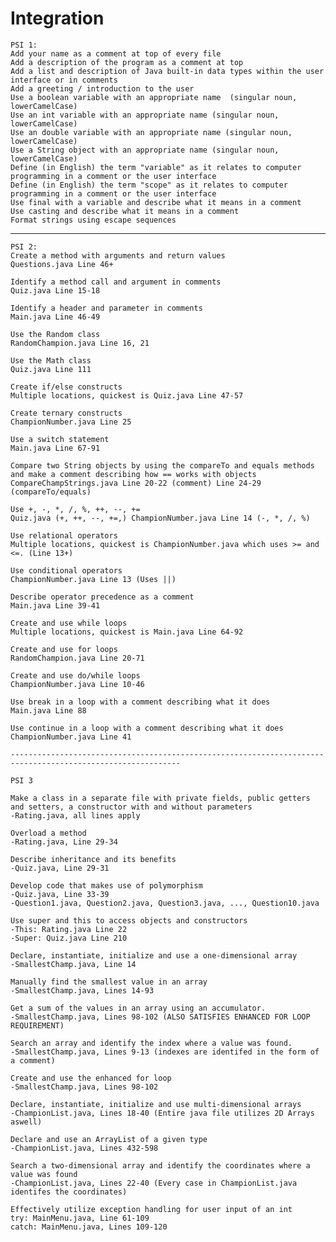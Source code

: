 # Integration
    PSI 1:
    Add your name as a comment at top of every file
    Add a description of the program as a comment at top
    Add a list and description of Java built-in data types within the user interface or in comments
    Add a greeting / introduction to the user
    Use a boolean variable with an appropriate name  (singular noun, lowerCamelCase)
    Use an int variable with an appropriate name (singular noun, lowerCamelCase)
    Use an double variable with an appropriate name (singular noun, lowerCamelCase)
    Use a String object with an appropriate name (singular noun, lowerCamelCase)
    Define (in English) the term "variable" as it relates to computer programming in a comment or the user interface
    Define (in English) the term "scope" as it relates to computer programming in a comment or the user interface
    Use final with a variable and describe what it means in a comment
    Use casting and describe what it means in a comment
    Format strings using escape sequences

------------------------------------------------------------------------------------------------------------

    PSI 2:
    Create a method with arguments and return values
    Questions.java Line 46+
    
    Identify a method call and argument in comments
    Quiz.java Line 15-18
    
    Identify a header and parameter in comments
    Main.java Line 46-49
    
    Use the Random class
    RandomChampion.java Line 16, 21
    
    Use the Math class
    Quiz.java Line 111
    
    Create if/else constructs
    Multiple locations, quickest is Quiz.java Line 47-57
    
    Create ternary constructs
    ChampionNumber.java Line 25
    
    Use a switch statement
    Main.java Line 67-91
    
    Compare two String objects by using the compareTo and equals methods and make a comment describing how == works with objects
    CompareChampStrings.java Line 20-22 (comment) Line 24-29 (compareTo/equals)
    
    Use +, -, *, /, %, ++, --, += 
    Quiz.java (+, ++, --, +=,) ChampionNumber.java Line 14 (-, *, /, %) 
    
    Use relational operators
    Multiple locations, quickest is ChampionNumber.java which uses >= and <=. (Line 13+)
    
    Use conditional operators
    ChampionNumber.java Line 13 (Uses ||)
    
    Describe operator precedence as a comment
    Main.java Line 39-41
    
    Create and use while loops
    Multiple locations, quickest is Main.java Line 64-92
    
    Create and use for loops
    RandomChampion.java Line 20-71
    
    Create and use do/while loops
    ChampionNumber.java Line 10-46
    
    Use break in a loop with a comment describing what it does
    Main.java Line 88
    
    Use continue in a loop with a comment describing what it does
    ChampionNumber.java Line 41
    
    ------------------------------------------------------------------------------------------------------------
    
    PSI 3

    Make a class in a separate file with private fields, public getters and setters, a constructor with and without parameters
    -Rating.java, all lines apply
    
    Overload a method
    -Rating.java, Line 29-34
    
    Describe inheritance and its benefits
    -Quiz.java, Line 29-31
    
    Develop code that makes use of polymorphism
    -Quiz.java, Line 33-39
    -Question1.java, Question2.java, Question3.java, ..., Question10.java
    
    Use super and this to access objects and constructors
    -This: Rating.java Line 22
    -Super: Quiz.java Line 210
    
    Declare, instantiate, initialize and use a one-dimensional array
    -SmallestChamp.java, Line 14
    
    Manually find the smallest value in an array
    -SmallestChamp.java, Lines 14-93
    
    Get a sum of the values in an array using an accumulator.
    -SmallestChamp.java, Lines 98-102 (ALSO SATISFIES ENHANCED FOR LOOP REQUIREMENT)
    
    Search an array and identify the index where a value was found.
    -SmallestChamp.java, Lines 9-13 (indexes are identifed in the form of a comment)
    
    Create and use the enhanced for loop
    -SmallestChamp.java, Lines 98-102
    
    Declare, instantiate, initialize and use multi-dimensional arrays
    -ChampionList.java, Lines 18-40 (Entire java file utilizes 2D Arrays aswell)
    
    Declare and use an ArrayList of a given type
    -ChampionList.java, Lines 432-598
    
    Search a two-dimensional array and identify the coordinates where a value was found
    -ChampionList.java, Lines 22-40 (Every case in ChampionList.java identifes the coordinates)
    
    Effectively utilize exception handling for user input of an int
    try: MainMenu.java, Line 61-109
    catch: MainMenu.java, Lines 109-120
